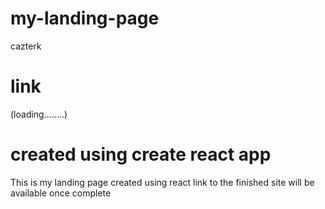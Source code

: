 # my-landing-page

cazterk

# link

(loading........)

# created using create react app

This is my landing page created using react link to the finished site will be available once complete
